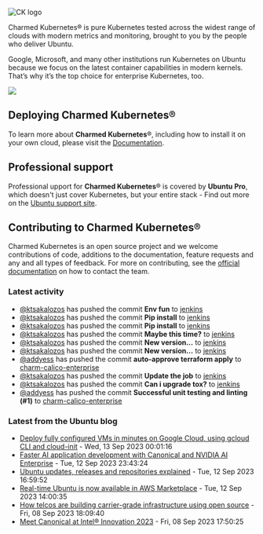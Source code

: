 ![CK logo](https://assets.ubuntu.com/v1/451d4cf4-Charmed+Kubernetes_RGB_onWhite_2022.svg)

Charmed Kubernetes® is pure Kubernetes tested across the widest range of clouds with modern metrics and monitoring, brought to you by the people who deliver Ubuntu.

Google, Microsoft, and many other institutions run Kubernetes on Ubuntu because we focus on the latest container capabilities in modern kernels. That’s why it’s the top choice for enterprise Kubernetes, too.

![](https://assets.ubuntu.com/v1/843c77b6-juju-at-a-glace.svg)

## Deploying Charmed Kubernetes®

To learn more about **Charmed Kubernetes**®, including how to install it on your own cloud, please visit the [Documentation][docs].

## Professional support

Professional upport for **Charmed Kubernetes**® is covered by **Ubuntu Pro**, which doesn't just cover Kubernetes, but your entire stack - Find out more on the [Ubuntu support site](https://ubuntu.com/support).

## Contributing to Charmed Kubernetes®

Charmed Kubernetes is an open source project and we welcome contributions of code, additions to the documentation, feature requests and any and all types of feedback. For more on contributing, see the [official documentation][get-in-touch] on how to contact the team.

<!-- LINKS -->
[docs]: https://ubuntu.com/kubernetes/docs
[get-in-touch]: https://ubuntu.com/kubernetes/docs/get-in-touch

### Latest activity

<!-- activity starts -->
 - [@ktsakalozos](https://github.com/ktsakalozos) has pushed the commit **Env fun** to [jenkins](https://github.com/charmed-kubernetes/jenkins)
 - [@ktsakalozos](https://github.com/ktsakalozos) has pushed the commit **Pip install** to [jenkins](https://github.com/charmed-kubernetes/jenkins)
 - [@ktsakalozos](https://github.com/ktsakalozos) has pushed the commit **Pip install** to [jenkins](https://github.com/charmed-kubernetes/jenkins)
 - [@ktsakalozos](https://github.com/ktsakalozos) has pushed the commit **Maybe this time?** to [jenkins](https://github.com/charmed-kubernetes/jenkins)
 - [@ktsakalozos](https://github.com/ktsakalozos) has pushed the commit **New version...** to [jenkins](https://github.com/charmed-kubernetes/jenkins)
 - [@ktsakalozos](https://github.com/ktsakalozos) has pushed the commit **New version...** to [jenkins](https://github.com/charmed-kubernetes/jenkins)
 - [@addyess](https://github.com/addyess) has pushed the commit **auto-approve terraform apply** to [charm-calico-enterprise](https://github.com/charmed-kubernetes/charm-calico-enterprise)
 - [@ktsakalozos](https://github.com/ktsakalozos) has pushed the commit **Update the job** to [jenkins](https://github.com/charmed-kubernetes/jenkins)
 - [@ktsakalozos](https://github.com/ktsakalozos) has pushed the commit **Can i upgrade tox?** to [jenkins](https://github.com/charmed-kubernetes/jenkins)
 - [@addyess](https://github.com/addyess) has pushed the commit **Successful unit testing and linting (#1)** to [charm-calico-enterprise](https://github.com/charmed-kubernetes/charm-calico-enterprise)
<!-- activity ends -->

<!-- roadmap starts -->

<!-- roadmap ends -->

### Latest from the Ubuntu blog

<!-- blog starts -->
* [Deploy fully configured VMs in minutes on Google Cloud, using gcloud CLI and cloud-init](https://ubuntu.com//blog/deploy-fully-configured-vms-in-minutes-on-google-cloud-using-gcloud-cli-and-cloud-init) - Wed, 13 Sep 2023 00:01:16 
* [Faster AI application development with Canonical and NVIDIA AI Enterprise](https://ubuntu.com//blog/ubuntu-kvm-supports-nvidia-ai-enterprise) - Tue, 12 Sep 2023 23:43:24 
* [Ubuntu updates, releases and repositories explained](https://ubuntu.com//blog/ubuntu-updates-releases-and-repositories-explained) - Tue, 12 Sep 2023 16:59:52 
* [Real-time Ubuntu is now available in AWS Marketplace](https://ubuntu.com//blog/real-time-ubuntu-aws) - Tue, 12 Sep 2023 14:00:35 
* [How telcos are building carrier-grade infrastructure using open source](https://ubuntu.com//blog/how-telcos-are-building-carrier-grade-infrastructure-using-open-source) - Fri, 08 Sep 2023 18:09:40 
* [Meet Canonical at Intel® Innovation 2023](https://ubuntu.com//blog/meet-canonical-at-intel-innovation-2023) - Fri, 08 Sep 2023 17:50:25 
<!-- blog ends -->
